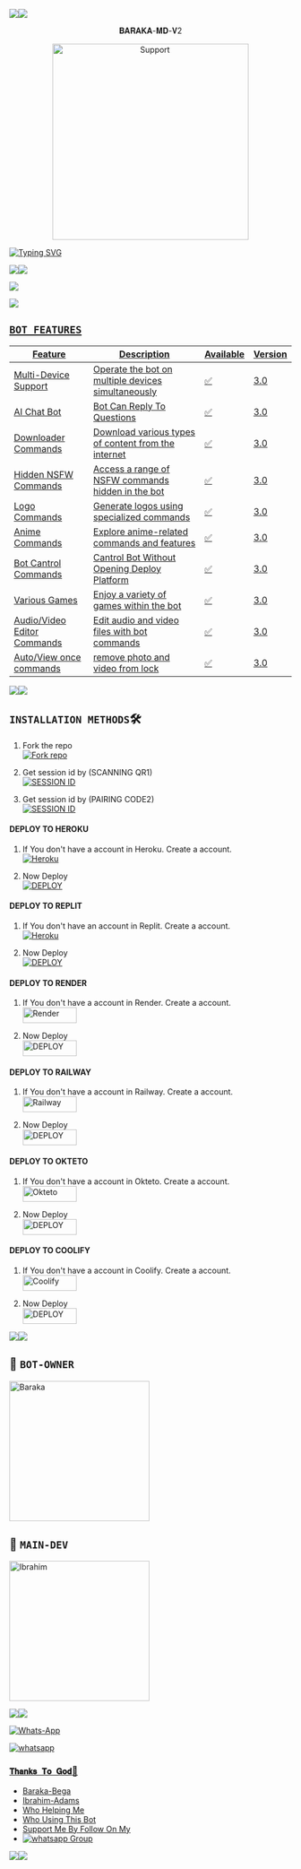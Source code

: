<a><img src='https://i.imgur.com/LyHic3i.gif'/></a><a><img src='https://i.imgur.com/LyHic3i.gif'/></a>


<p align="center">                                              𝐁𝐀𝐑𝐀𝐊𝐀-𝐌𝐃-𝐕2



</p>
<p align="center"> 
  <a href="https://whatsapp.com/channel/0029Vail87sIyPtQoZ2egl1h">
    <img alt=Support height="350" src="https://telegra.ph/file/9f7ae8da5615352023ff6.jpg"> 
    </p>
 
 



<a href="https://git.io/typing-svg"><img src="https://readme-typing-svg.demolab.com?font=Fira+Code&pause=1000&random=false&width=435&lines=THIS+IS+BARAKA-MD+MADE+IN+TANZANIA🇹🇿❤️🇹🇿+" alt="Typing SVG" /></a>



<a><img src='https://i.imgur.com/LyHic3i.gif'/></a><a><img src='https://i.imgur.com/LyHic3i.gif'/></a>



   <p align="left">
  <a href="https://github.com/Barakabega/BARAKA-MD-V2/fork">
    <img src="https://img.shields.io/github/forks/Barakabega/BARAKA-MD-V2?label=Fork&style=social">
  <p align="left"> 
  <a href="https://github.com/Barakabega/BARAKA-MD-V2/stargazers">
    <img src="https://img.shields.io/github/stars/Barakabega/BARAKA-MD-V2?style=social">
      



## `BOT FEATURES`





| Feature                          | Description                                             | Available    | Version    |
| ---------------------------------| ------------------------------------------------------- | ------------ | ---------- |
| Multi-Device Support             | Operate the bot on multiple devices simultaneously      | ✅           | 3.0        |
| AI Chat Bot                      | Bot Can Reply To Questions                              | ✅           | 3.0        |
| Downloader Commands              | Download various types of content from the internet     | ✅           | 3.0        |
| Hidden NSFW Commands             | Access a range of NSFW commands hidden in the bot       | ✅           | 3.0        |
| Logo Commands                    | Generate logos using specialized commands               | ✅           | 3.0        |
| Anime Commands                   | Explore anime-related commands and features             | ✅           | 3.0        |
| Bot Cantrol Commands             | Cantrol Bot Without Opening Deploy Platform             | ✅           | 3.0        |
| Various Games                    | Enjoy a variety of games within the bot                 | ✅           | 3.0        |
| Audio/Video Editor Commands      | Edit audio and video files with bot commands            | ✅           | 3.0        |
| Auto/View once commands     | remove photo and video from lock            | ✅           | 3.0    |

<a><img src='https://i.imgur.com/LyHic3i.gif'/></a><a><img src='https://i.imgur.com/LyHic3i.gif'/></a>



## `INSTALLATION METHODS`🛠️

1. Fork the repo
    <br>
<a href='https://github.com/Barakabega/BARAKA-MD-V2/fork' target="_blank"><img alt='Fork repo' src='https://img.shields.io/badge/Fork Repo-100000?style=for-the-badge&logo=scan&logoColor=white&labelColor=black&color=black'/></a>

2. Get session id by (SCANNING QR1)
    <br>
<a href='https://baraka-md-code1-e639cae55737.herokuapp.com/qr' target="_blank"><img alt='SESSION ID' src='https://img.shields.io/badge/Session_id-100000?style=for-the-badge&logo=scan&logoColor=white&labelColor=black&color=black'/></a>

2. Get session id by (PAIRING CODE2)
    <br>
<a href='https://baraka-md-code1-e639cae55737.herokuapp.com/pair' target="_blank"><img alt='SESSION ID' src='https://img.shields.io/badge/Session_id_2-100000?style=for-the-badge&logo=scan&logoColor=white&labelColor=black&color=black'/></a>



#### DEPLOY TO HEROKU 

1. If You don't have a account in Heroku. Create a account.
    <br>
<a href='https://signup.heroku.com/' target="_blank"><img alt='Heroku' src='https://img.shields.io/badge/-Create-black?style=for-the-badge&logo=heroku&logoColor=white'/></a>



2. Now Deploy
    <br>
<a href='https://dashboard.heroku.com/new?template=https://github.com/Barakabega/BARAKA-MD-V3' target="_blank"><img alt='DEPLOY' src='https://img.shields.io/badge/-DEPLOY-black?style=for-the-badge&logo=heroku&logoColor=white'/></a>



#### DEPLOY TO REPLIT

1. If You don't have an account in Replit. Create a account.
    <br>
<a href='https://replit.com/signup' target="_blank"><img alt='Heroku' src='https://img.shields.io/badge/-Create-black?style=for-the-badge&logo=replit&logoColor=white'/></a>


2. Now Deploy
    <br>
    <a href='https://repl.it/github/salmanytofficial/XLICON-V3-MD' target="_blank"><img alt='DEPLOY' src='https://img.shields.io/badge/-DEPLOY-black?style=for-the-badge&logo=replit&logoColor=white'/></a>



#### DEPLOY TO RENDER

1. If You don't have a account in Render. Create a account.
    <br>
<a href='https://dashboard.render.com/register' target="_blank"><img alt='Render' src='https://img.shields.io/badge/CREATE-h?color=black&style=for-the-badge&logo=render' width="96.35" height="28"/></a></p>

2. Now Deploy
    <br>
<a href='https://dashboard.render.com' target="_blank"><img alt='DEPLOY' src='https://img.shields.io/badge/DEPLOY -h?color=black&style=for-the-badge&logo=render' width="96.35" height="28"/></a></p>



#### DEPLOY TO RAILWAY

1. If You don't have a account in Railway. Create a account.
    <br>
<a href='https://railway.app/login' target="_blank"><img alt='Railway' src='https://img.shields.io/badge/CREATE-h?color=black&style=for-the-badge&logo=railway' width="96.35" height="28"/></a></p>

2. Now Deploy
    <br>
<a href='https://railway.app/new' target="_blank"><img alt='DEPLOY' src='https://img.shields.io/badge/DEPLOY -h?color=black&style=for-the-badge&logo=railway' width="96.35" height="28"/></a></p>

#### DEPLOY TO OKTETO

1. If You don't have a account in Okteto. Create a account.
    <br>
<a href='https://www.okteto.com/pricing/?plan=SaaS' target="_blank"><img alt='Okteto' src='https://img.shields.io/badge/CREATE-h?color=black&style=for-the-badge&logo=opera' width="96.35" height="28"/></a></p>

2. Now Deploy
    <br>
<a href='https://cloud.okteto.com/login' target="_blank"><img alt='DEPLOY' src='https://img.shields.io/badge/DEPLOY -h?color=black&style=for-the-badge&logo=opera' width="96.35" height="28"/></a></p>

#### DEPLOY TO COOLIFY

1. If You don't have a account in Coolify. Create a account.
    <br>
<a href='https://app.coolify.io/register' target="_blank"><img alt='Coolify' src='https://img.shields.io/badge/CREATE-h?color=black&style=for-the-badge&logo=C' width="96.35" height="28"/></a></p>

2. Now Deploy
    <br>
<a href='https://coolify.io/' target="_blank"><img alt='DEPLOY' src='https://img.shields.io/badge/DEPLOY -h?color=black&style=for-the-badge&logo=C' width="96.35" height="28"/></a></p>


<a><img src='https://i.imgur.com/LyHic3i.gif'/></a><a><img src='https://i.imgur.com/LyHic3i.gif'/></a>


## 🌴 `BOT-OWNER`
<a href="https://github.com/Barakabega"><img src="https://github.com/Barakabega.png" width="250" height="250" alt="Baraka"/></a>


## 🌴 `MAIN-DEV` 
<a href="https://github.com/ibrahimaitech"><img src="https://github.com/ibrahimaitech.png" width="250" height="250" alt="Ibrahim"/></a>



<a><img src='https://i.imgur.com/LyHic3i.gif'/></a><a><img src='https://i.imgur.com/LyHic3i.gif'/></a>


[![Whats-App](https://img.shields.io/badge/-Whatsapp%20Group-lightgreen?style=for-the-badge&logo=whatsapp&logoColor=green)](https://chat.whatsapp.com/L8TDJ3U6Ca1IlGlZaEYyeu)


<a aria-label="Join our chats" href="https://wa.me/255762190568?text=𝐇𝐞𝐲 𝐦𝐫...𝐛𝐚𝐫𝐚𝐤𝐚 𝐢 𝐧𝐞𝐞𝐝 𝐲𝐨𝐮𝐫 𝐡𝐞𝐥𝐩 🙏" target="_blank">
    <img alt="whatsapp" src="https://img.shields.io/badge/Owner%20Whatsapp-25D366?style=for-the-badge&logo=whatsapp&logoColor=green" />
</p>




### `𝐓𝐡𝐚𝐧𝐤𝐬 𝐓𝐨 𝐆𝐨𝐝`🙏
- Baraka-Bega
- Ibrahim-Adams
- Who Helping Me
- Who Using This Bot
- Support Me By Follow On My
-   <a href="https://wa.com/channel/0029Vail87sIyPtQoZ2egl1h" target="_blank">
    <img alt="whatsapp Group" src="https://img.shields.io/badge/ Whatsapp Support Channel -25D366?style=for-the-badge&logo=whatsapp&logoColor=green" />
  </a>
</p>


<a><img src='https://i.imgur.com/LyHic3i.gif'/></a><a><img src='https://i.imgur.com/LyHic3i.gif'/></a>




